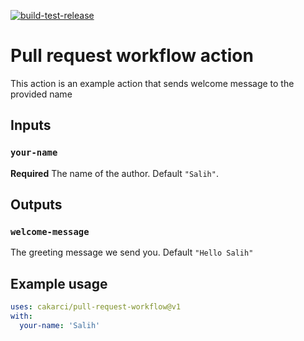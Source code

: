 [![build-test-release](https://github.com/cakarci/github-actions/actions/workflows/build-test-release.yml/badge.svg)](https://github.com/cakarci/github-actions/actions/workflows/build-test-release.yml)

# Pull request workflow action

This action is an example action that sends welcome message to the provided name

## Inputs

### `your-name`

**Required** The name of the author. Default `"Salih"`.

## Outputs

### `welcome-message`

The greeting message we send you. Default `"Hello Salih"`

## Example usage

```yaml
uses: cakarci/pull-request-workflow@v1
with:
  your-name: 'Salih'
```

